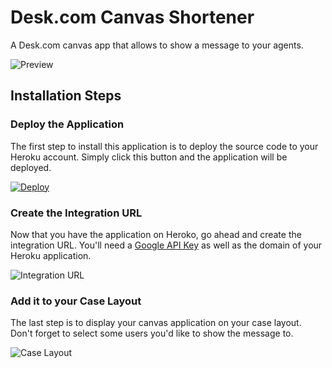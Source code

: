 # Desk.com Canvas Shortener
A Desk.com canvas app that allows to show a message to your agents.

![Preview](https://api.monosnap.com/rpc/file/download?id=txdv7AWondcYhjjxuXI8OO7yiuxoai)

## Installation Steps
### Deploy the Application
The first step to install this application is to deploy the source code to your Heroku account. Simply click this button and the application will be deployed.

[![Deploy](https://www.herokucdn.com/deploy/button.png)](https://heroku.com/deploy?template=https%3A%2F%2Fgithub.com%2Fdesklabs%2Fcanvas-message)

### Create the Integration URL
Now that you have the application on Heroko, go ahead and create the integration URL. You'll need a [Google API Key](https://console.developers.google.com) as well as the domain of your Heroku application.

![Integration URL](https://api.monosnap.com/rpc/file/download?id=v73BvQU7iz5dANHSnLp9kt6IPct3zk)

### Add it to your Case Layout
The last step is to display your canvas application on your case layout. Don't forget to select some users you'd like to show the message to.

![Case Layout](https://api.monosnap.com/rpc/file/download?id=iEozPLB4qaGc589tM1XOB6MSPyCbgV)
